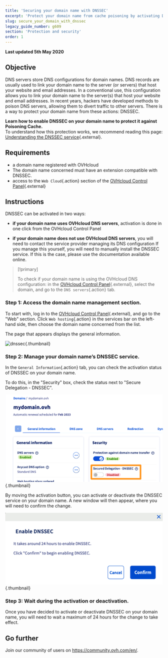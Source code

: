 ```yaml
---
title: 'Securing your domain name with DNSSEC'
excerpt: 'Protect your domain name from cache poisoning by activating DNSSEC'
slug: secure_your_domain_with_dnssec
legacy_guide_number: g609
section: 'Protection and security'
order: 1
---
```


**Last updated 5th May 2020**

## Objective

DNS servers store DNS configurations for domain names. DNS records are usually used to link your domain name to the server (or servers) that host your website and email addresses. In a conventional use, this configuration allows you to link your domain name to the server(s) that host your website and email addresses. In recent years, hackers have developed methods to poison DNS servers, allowing them to divert traffic to other servers. There is a way to protect your domain name from these actions: DNSSEC.

**Learn how to enable DNSSEC on your domain name to protect it against Poisoning Cache.**  
To understand how this protection works, we recommend reading this page: [Understanding the DNSSEC service](https://www.ovhcloud.com/en-ca/domains/dnssec/){.external}.

## Requirements

- a domain name registered with OVHcloud
- The domain name concerned must have an extension compatible with DNSSEC.
- access to the `Web Cloud`{.action} section of the [OVHcloud Control Panel](https://ca.ovh.com/auth/?action=gotomanager&from=https://www.ovh.com/ca/en/&ovhSubsidiary=ca){.external}

## Instructions

DNSSEC can be activated in two ways:

- **if your domain name uses OVHcloud DNS servers**, activation is done in one click from the OVHcloud Control Panel

- **if your domain name does not use OVHcloud DNS servers**, you will need to contact the service provider managing its DNS configuration If you manage this yourself, you will need to manually install the DNSSEC service. If this is the case, please use the documentation available online.

> [!primary]
>
> To check if your domain name is using the OVHcloud DNS configuration: in the [OVHcloud Control Panel](https://ca.ovh.com/auth/?action=gotomanager&from=https://www.ovh.com/ca/en/&ovhSubsidiary=ca){.external}, select the domain, and go to the `DNS servers`{.action} tab.
>

### Step 1: Access the domain name management section.

To start with, log in to the [OVHcloud Control Panel](https://ca.ovh.com/auth/?action=gotomanager&from=https://www.ovh.com/ca/en/&ovhSubsidiary=ca){.external}, and go to the "Web" section. Click `Web hosting`{.action} in the services bar on the left-hand side, then choose the domain name concerned from the list.

The page that appears displays the general information. 

![dnssec](images/activate-dnssec-step1.png){.thumbnail}

### Step 2: Manage your domain name’s DNSSEC service.

In the `General Information`{.action} tab, you can check the activation status of DNSSEC on your domain name.

To do this, in the "Security" box, check the status next to "Secure Delegation - DNSSEC".

![dnssec](images/activate-dnssec-step2.png){.thumbnail}

By moving the activation button, you can activate or deactivate the DNSSEC service on your domain name. A new window will then appear, where you will need to confirm the change.

![dnssec](images/activate-dnssec-step3.png){.thumbnail}

### Step 3: Wait during the activation or deactivation.

Once you have decided to activate or deactivate DNSSEC on your domain name, you will need to wait a maximum of 24 hours for the change to take effect. 

## Go further

Join our community of users on <https://community.ovh.com/en/>.
